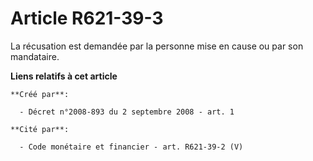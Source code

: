 # Article R621-39-3

La récusation est demandée par la personne mise en cause ou par son mandataire.

**Liens relatifs à cet article**

	**Créé par**:

	  - Décret n°2008-893 du 2 septembre 2008 - art. 1

	**Cité par**:

	  - Code monétaire et financier - art. R621-39-2 (V)
